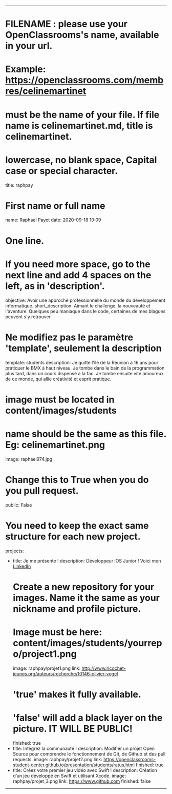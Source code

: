 ---

# FILENAME : please use your OpenClassrooms's name, available in your url.
# Example: https://openclassrooms.com/membres/celinemartinet
# must be the name of your file. If file name is celinemartinet.md, title is celinemartinet.
# lowercase, no blank space, Capital case or special character.
title: raphpay

# First name or full name
name: Raphael Payet
date: 2020-09-18 10:09

# One line.
# If you need more space, go to the next line and add 4 spaces on the left, as in 'description'.
objective: Avoir une approche professionnelle du monde du développement informatique.
short_description: Aimant le challenge, la nouveauté et l'aventure. Quelques peu maniaque dans le code, certaines de mes blagues peuvent s'y retrouver.

# Ne modifiez pas le paramètre 'template', seulement la description
template: students
description: Je quitte l'île de la Réunion à 16 ans pour pratiquer le BMX à haut niveau. Je tombe dans le bain de la programmation plus tard, dans un cours dispensé à la fac. Je tombe ensuite vite amoureux de ce monde, qui allie créativité et esprit pratique.

# image must be located in content/images/students
# name should be the same as this file. Eg: celinemartinet.png
image: raphael974.jpg

# Change this to True when you do you pull request.
public: False

# You need to keep the exact same structure for each new project.
projects:
  - title: Je me présente !
    description: Développeur iOS Junior ! Voici mon [LinkedIn](https://www.linkedin.com/in/raphael-payet/)
    # Create a new repository for your images. Name it the same as your nickname and profile picture.
    # Image must be here: content/images/students/yourrepo/project1.png
    image: raphpay/projet1.png
    link: http://www.ricochet-jeunes.org/auteurs/recherche/10146-olivier-vogel
    # 'true' makes it fully available.
    # 'false' will add a black layer on the picture. IT WILL BE PUBLIC!
    finished: true
  - title: Intégrez la communauté !
    description: Modifier un projet Open Source pour comprendre le fonctionnement de Git, de Github et des pull requests. 
    image: raphpay/projet2.png
    link: https://openclassrooms-student-center.github.io/presentation/students/ratus.html
    finished: true
  - title: Créez votre premier jeu vidéo avec Swift !
    description: Création d’un jeu développé en Swift et utilisant Xcode.
    image: raphpay/projet_3.png
    link: https://www.github.com
    finished: false
---